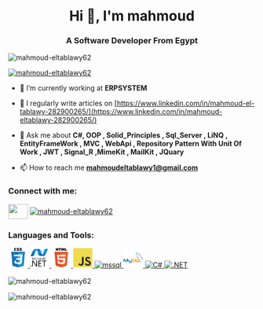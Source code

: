 <h1 align="center">Hi 👋, I'm mahmoud</h1>
<h3 align="center">A Software Developer From Egypt</h3>
<p align="left"> <img src="https://komarev.com/ghpvc/?username=mahmoud-eltablawy62&label=Profile%20views&color=0e75b6&style=flat" alt="mahmoud-eltablawy62" /> </p>
<p align="left"> <a href="https://github.com/ryo-ma/github-profile-trophy"><img src="https://github-profile-trophy.vercel.app/?username=mahmoud-eltablawy62" alt="mahmoud-eltablawy62" /></a> </p>

- 🔭 I’m currently working at **ERPSYSTEM**

- 📝 I regularly write articles on [https://www.linkedin.com/in/mahmoud-el-tablawy-282900265/](https://www.linkedin.com/in/mahmoud-eltablawy-282900265/)

- 💬 Ask me about **C#, OOP , Solid_Principles , Sql_Server , LiNQ , EntityFrameWork , MVC , WebApi , Repository Pattern With Unit Of Work , JWT , Signal_R ,MimeKit , MailKit ,  JQuary**

- 📫 How to reach me **mahmoudeltablawy1@gmail.com**

<h3 align="left">Connect with me:</h3>
<p align="left">
<a href="https:https://www.linkedin.com/in/mahmoud-el-tablawy-282900265/" target="blank"><img align="center" src="https://raw.githubusercontent.com/rahuldkjain/github-profile-readme-generator/master/src/images/icons/Social/linked-in-alt.svg" alt="" height="30" width="40" /></a>
<a href="https://codeforces.com/profile/Mahmoud_eltablawy55" target="blank"><img align="center" src="https://raw.githubusercontent.com/rahuldkjain/github-profile-readme-generator/master/src/images/icons/Social/codeforces.svg" alt="mahmoud-eltablawy62" height="30" width="40" /></a>
</p>

<h3 align="left">Languages and Tools:</h3>
<p align="left"> <a href="https://www.w3schools.com/css/" target="_blank" rel="noreferrer"> <img src="https://raw.githubusercontent.com/devicons/devicon/master/icons/css3/css3-original-wordmark.svg" alt="css3" width="40" height="40"/> </a> <a href="https://dotnet.microsoft.com/" target="_blank" rel="noreferrer"> <img src="https://raw.githubusercontent.com/devicons/devicon/master/icons/dot-net/dot-net-original-wordmark.svg" alt="dotnet" width="40" height="40"/> </a>  <a href="https://www.w3.org/html/" target="_blank" rel="noreferrer"> <img src="https://raw.githubusercontent.com/devicons/devicon/master/icons/html5/html5-original-wordmark.svg" alt="html5" width="40" height="40"/> </a> <a href="https://developer.mozilla.org/en-US/docs/Web/JavaScript" target="_blank" rel="noreferrer"> <img src="https://raw.githubusercontent.com/devicons/devicon/master/icons/javascript/javascript-original.svg" alt="javascript" width="40" height="40"/> </a>  <a href="https://www.microsoft.com/en-us/sql-server" target="_blank" rel="noreferrer"> <img src="https://www.svgrepo.com/show/303229/microsoft-sql-server-logo.svg" alt="mssql" width="40" height="40"/> </a> <a href="https://www.mysql.com/" target="_blank" rel="noreferrer"> <img src="https://raw.githubusercontent.com/devicons/devicon/master/icons/mysql/mysql-original-wordmark.svg" alt="mysql" width="40" height="40"/> </a> 
<a href="https://learn.microsoft.com/en-us/dotnet/csharp/tour-of-csharp/" target="_blank" rel="noreferrer"> <img src="https://seeklogo.com/images/C/c-sharp-c-logo-02F17714BA-seeklogo.com.png" alt="C#" width="40" height="40"/> </a> <a href="https://dotnet.microsoft.com/en-us/download/dotnet-framework" target="_blank" rel="noreferrer"> <img src="https://upload.wikimedia.org/wikipedia/commons/thumb/e/ee/.NET_Core_Logo.svg/2048px-.NET_Core_Logo.svg.png" alt=".NET" width="40" height="40"/> </a> 
</p>
</p>

<p><img align="center" src="https://github-readme-stats.vercel.app/api/top-langs?username=mahmoud-eltablawy62&show_icons=true&locale=en&layout=compact" alt="mahmoud-eltablawy62" /></p>


<p><img align="center" src="https://github-readme-streak-stats.herokuapp.com/?user=mahmoud-eltablawy62&" alt="mahmoud-eltablawy62" /></p>



